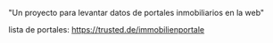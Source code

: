 "Un proyecto para levantar datos de portales inmobiliarios en la web"

lista de portales: https://trusted.de/immobilienportale


